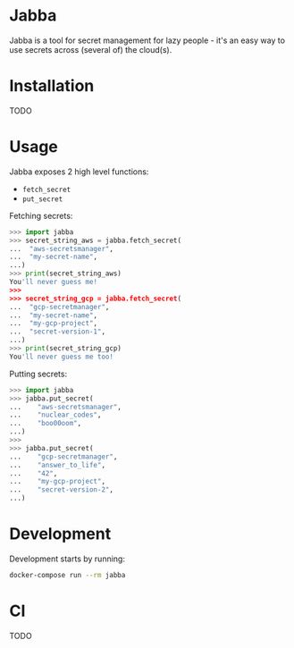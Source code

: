 # Jabba

Jabba is a tool for secret management for lazy people - it's an easy way to use secrets across (several of) the cloud(s).

# Installation

TODO

# Usage

Jabba exposes 2 high level functions:
  - `fetch_secret`
  - `put_secret`

Fetching secrets:
```python
>>> import jabba
>>> secret_string_aws = jabba.fetch_secret(
...  "aws-secretsmanager",
...  "my-secret-name",
...)
>>> print(secret_string_aws)
You'll never guess me!
>>>
>>> secret_string_gcp = jabba.fetch_secret(
...  "gcp-secretmanager",
...  "my-secret-name",
...  "my-gcp-project",
...  "secret-version-1",
...)
>>> print(secret_string_gcp)
You'll never guess me too!
```

Putting secrets:
```python
>>> import jabba
>>> jabba.put_secret(
...    "aws-secretsmanager",
...    "nuclear_codes",
...    "boo00oom",
...)
>>>
>>> jabba.put_secret(
...    "gcp-secretmanager",
...    "answer_to_life",
...    "42",
...    "my-gcp-project",
...    "secret-version-2",
...)
```

# Development

Development starts by running:
```bash
docker-compose run --rm jabba
```

# CI

TODO
